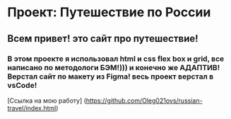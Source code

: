 # Проект: Путешествие по России
## Всем привет! это сайт про путешествие!
### В этом проекте я использовал html и css flex box и grid, все написано по методологи БЭМ!))) и конечно же АДАПТИВ! Верстал сайт по макету из Figma! весь проект верстал в vsCode!
[Ссылка на мою работу] (https://github.com/Oleg021ovs/russian-travel/index.html)

